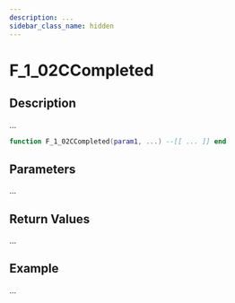```yaml
---
description: ...
sidebar_class_name: hidden
---
```


# F_1_02CCompleted

## Description

...

```lua
function F_1_02CCompleted(param1, ...) --[[ ... ]] end
```

## Parameters

...

## Return Values

...

## Example

...

